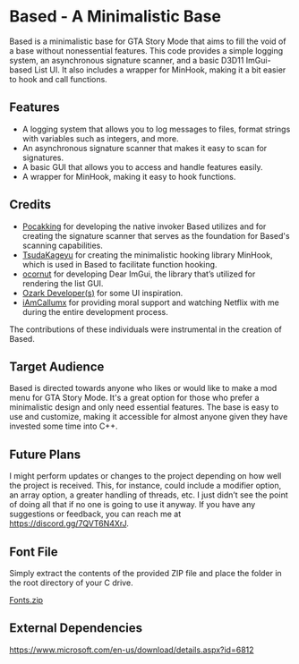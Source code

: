 # Based - A Minimalistic Base

Based is a minimalistic base for GTA Story Mode that aims to fill the void of a base without nonessential features. This code provides a simple logging system, an asynchronous signature scanner, and a basic D3D11 ImGui-based List UI. It also includes a wrapper for MinHook, making it a bit easier to hook and call functions.

## Features

* A logging system that allows you to log messages to files, format strings with variables such as integers, and more.
* An asynchronous signature scanner that makes it easy to scan for signatures.
* A basic GUI that allows you to access and handle features easily.
* A wrapper for MinHook, making it easy to hook functions.

## Credits

* [Pocakking](https://github.com/Pocakking) for developing the native invoker Based utilizes and for creating the signature scanner that serves as the foundation for Based's scanning capabilities.
* [TsudaKageyu](https://github.com/TsudaKageyu) for creating the minimalistic hooking library MinHook, which is used in Based to facilitate function hooking.
* [ocornut](https://github.com/ocornut) for developing Dear ImGui, the library that’s utilized for rendering the list GUI.
* [Ozark Developer(s)](https://ozark.gg/) for some UI inspiration.
* [iAmCallumx](https://github.com/iAmCallumx) for providing moral support and watching Netflix with me during the entire development process. 

The contributions of these individuals were instrumental in the creation of Based.

## Target Audience

Based is directed towards anyone who likes or would like to make a mod menu for GTA Story Mode. It's a great option for those who prefer a minimalistic design and only need essential features. The base is easy to use and customize, making it accessible for almost anyone given they have invested some time into C++.

## Future Plans

I might perform updates or changes to the project depending on how well the project is received. This, for instance, could include a modifier option, an array option, a greater handling of threads, etc. I just didn’t see the point of doing all that if no one is going to use it anyway. If you have any suggestions or feedback, you can reach me at https://discord.gg/7QVT6N4XrJ.


## Font File

Simply extract the contents of the provided ZIP file and place the folder in the root directory of your C drive.

[Fonts.zip](https://github.com/inef1337/based/files/11236013/Fonts.zip)


## External Dependencies 

https://www.microsoft.com/en-us/download/details.aspx?id=6812



